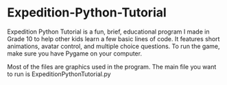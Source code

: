 # Expedition-Python-Tutorial

Expedition Python Tutorial is a fun, brief, educational program I made in Grade 10 to help other kids learn a few basic lines of code. It features short animations, avatar control, and multiple choice questions. To run the game, make sure you have Pygame on your computer.

Most of the files are graphics used in the program. The main file you want to run is ExpeditionPythonTutorial.py
